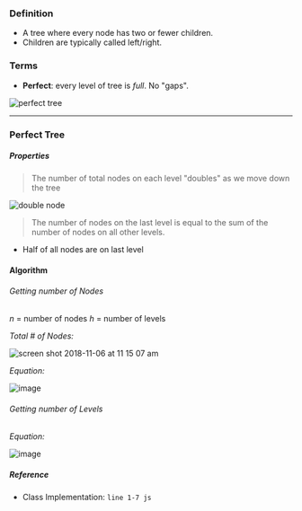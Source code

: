 ### Definition

- A tree where every node has two or fewer children.
- Children are typically called left/right.

### Terms

- **Perfect**: every level of tree is _full_. No "gaps".

![perfect tree](https://www.interviewcake.com/images/svgs/binary_tree__depth_5.svg?bust=188)

---

### Perfect Tree

##### Properties

> The number of total nodes on each level "doubles" as we move down the tree

![double node](https://www.interviewcake.com/images/svgs/binary_tree__depth_5_with_number_of_nodes_labelled.svg?bust=188)

> The number of nodes on the last level is equal to the sum of the number of nodes on all other levels.

- Half of all nodes are on last level

#### Algorithm

###### Getting number of Nodes

_n_ = number of nodes
_h_ = number of levels

_Total # of Nodes:_

![screen shot 2018-11-06 at 11 15 07 am](https://user-images.githubusercontent.com/35910428/48084562-4d7a7000-e1b5-11e8-8f2c-bf2ee182b475.png)

_Equation:_

![image](https://user-images.githubusercontent.com/35910428/48085033-73ecdb00-e1b6-11e8-9c99-6d2920ad9bf1.png)

###### Getting number of Levels

_Equation:_

![image](https://user-images.githubusercontent.com/35910428/48085475-9d5a3680-e1b7-11e8-808f-756ef16fa1e5.png)

##### Reference

- Class Implementation: `line 1-7 js`
